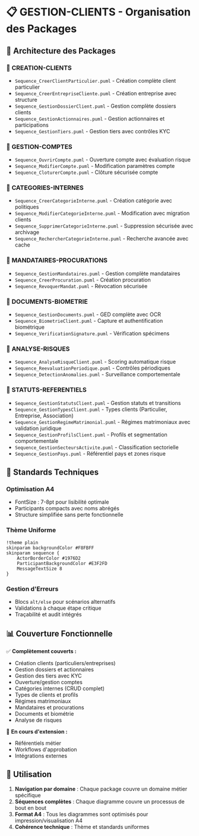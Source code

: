 # 📋 GESTION-CLIENTS - Organisation des Packages

## 🎯 **Architecture des Packages**

### 📁 **CREATION-CLIENTS**
- `Sequence_CreerClientParticulier.puml` - Création complète client particulier
- `Sequence_CreerEntrepriseCliente.puml` - Création entreprise avec structure
- `Sequence_GestionDossierClient.puml` - Gestion complète dossiers clients
- `Sequence_GestionActionnaires.puml` - Gestion actionnaires et participations
- `Sequence_GestionTiers.puml` - Gestion tiers avec contrôles KYC

### 📁 **GESTION-COMPTES** 
- `Sequence_OuvrirCompte.puml` - Ouverture compte avec évaluation risque
- `Sequence_ModifierCompte.puml` - Modification paramètres compte
- `Sequence_CloturerCompte.puml` - Clôture sécurisée compte

### 📁 **CATEGORIES-INTERNES**
- `Sequence_CreerCategorieInterne.puml` - Création catégorie avec politiques
- `Sequence_ModifierCategorieInterne.puml` - Modification avec migration clients
- `Sequence_SupprimerCategorieInterne.puml` - Suppression sécurisée avec archivage
- `Sequence_RechercherCategorieInterne.puml` - Recherche avancée avec cache

### 📁 **MANDATAIRES-PROCURATIONS**
- `Sequence_GestionMandataires.puml` - Gestion complète mandataires
- `Sequence_CreerProcuration.puml` - Création procuration
- `Sequence_RevoquerMandat.puml` - Révocation sécurisée

### 📁 **DOCUMENTS-BIOMETRIE**
- `Sequence_GestionDocuments.puml` - GED complète avec OCR
- `Sequence_BiometrieClient.puml` - Capture et authentification biométrique
- `Sequence_VerificationSignature.puml` - Vérification spécimens

### 📁 **ANALYSE-RISQUES**
- `Sequence_AnalyseRisqueClient.puml` - Scoring automatique risque
- `Sequence_ReevaluationPeriodique.puml` - Contrôles périodiques
- `Sequence_DetectionAnomalies.puml` - Surveillance comportementale

### 📁 **STATUTS-REFERENTIELS**
- `Sequence_GestionStatutsClient.puml` - Gestion statuts et transitions
- `Sequence_GestionTypesClient.puml` - Types clients (Particulier, Entreprise, Association)
- `Sequence_GestionRegimeMatrimonial.puml` - Régimes matrimoniaux avec validation juridique
- `Sequence_GestionProfilsClient.puml` - Profils et segmentation comportementale
- `Sequence_GestionSecteursActivite.puml` - Classification sectorielle
- `Sequence_GestionPays.puml` - Référentiel pays et zones risque

## 🔧 **Standards Techniques**

### **Optimisation A4**
- FontSize : 7-8pt pour lisibilité optimale
- Participants compacts avec noms abrégés
- Structure simplifiée sans perte fonctionnelle

### **Thème Uniforme**
```plantuml
!theme plain
skinparam backgroundColor #F8FBFF
skinparam sequence {
    ActorBorderColor #1976D2
    ParticipantBackgroundColor #E3F2FD
    MessageTextSize 8
}
```

### **Gestion d'Erreurs**
- Blocs `alt/else` pour scénarios alternatifs
- Validations à chaque étape critique
- Traçabilité et audit intégrés

## 📊 **Couverture Fonctionnelle**

✅ **Complètement couverts :**
- Création clients (particuliers/entreprises)
- Gestion dossiers et actionnaires
- Gestion des tiers avec KYC
- Ouverture/gestion comptes
- Catégories internes (CRUD complet)
- Types de clients et profils
- Régimes matrimoniaux
- Mandataires et procurations
- Documents et biométrie
- Analyse de risques

🔄 **En cours d'extension :**
- Référentiels métier
- Workflows d'approbation
- Intégrations externes

## 🎯 **Utilisation**

1. **Navigation par domaine** : Chaque package couvre un domaine métier spécifique
2. **Séquences complètes** : Chaque diagramme couvre un processus de bout en bout
3. **Format A4** : Tous les diagrammes sont optimisés pour impression/visualisation A4
4. **Cohérence technique** : Thème et standards uniformes
